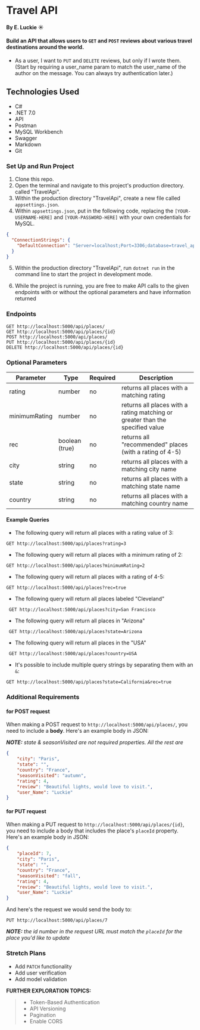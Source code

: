 # Travel API 

#### By E. Luckie ☀️

#### Build an API that allows users to `GET` and `POST` reviews about various travel destinations around the world.

* As a user, I want to `PUT` and `DELETE` reviews, but only if I wrote them. (Start by requiring a user_name param to match the user_name of the author on the message. You can always try authentication later.)

## Technologies Used

* C#
* .NET 7.0
* API
* Postman
* MySQL Workbench
* Swagger
* Markdown
* Git

### Set Up and Run Project

1. Clone this repo.
2. Open the terminal and navigate to this project's production directory. called "TravelApi".
3. Within the production directory "TravelApi", create a new file called `appsettings.json`.
4. Within `appsettings.json`, put in the following code, replacing the `[YOUR-USERNAME-HERE]` and `[YOUR-PASSWORD-HERE]` with your own credentials for MySQL. 

```json
{
  "ConnectionStrings": {
    "DefaultConnection": "Server=localhost;Port=3306;database=travel_api;uid=[YOUR-USERNAME-HERE];pwd=[YOUR-PASSWORD-HERE];"
  }
}
```

5. Within the production directory "TravelApi", run `dotnet run` in the command line to start the project in development mode.

6. While the project is running, you are free to make API calls to the given endpoints with or without the optional parameters and have information returned

### Endpoints

```
GET http://localhost:5000/api/places/
GET http://localhost:5000/api/places/{id}
POST http://localhost:5000/api/places/
PUT http://localhost:5000/api/places/{id}
DELETE http://localhost:5000/api/places/{id}
```

### Optional Parameters
| Parameter | Type | Required | Description |
| --------- | ---- | -------- | ----------- |
| rating | number | no | returns all places with a matching rating |
| minimumRating | number | no | returns all places with a rating matching or greater than the specified value |
| rec | boolean (true) | no | returns all "recommended" places (with a rating of 4-5) |
| city | string | no | returns all places with a matching city name | 
| state | string | no | returns all places with a matching state name |
| country | string | no | returns all places with a matching country name |


#### Example Queries
* The following query will return all places with a rating value of 3:

```GET http://localhost:5000/api/places?rating=3```


* The following query will return all places with a minimum rating of 2:

```GET http://localhost:5000/api/places?minimumRating=2```


* The following query will return all places with a rating of 4-5:

```GET http://localhost:5000/api/places?rec=true```


* The following query will return all places labeled "Cleveland"

``` GET http://localhost:5000/api/places?city=San Francisco```


* The following query will return all places in "Arizona"

``` GET http://localhost:5000/api/places?state=Arizona```


* The following query will return all places in the "USA"

``` GET http://localhost:5000/api/places?country=USA```


* It's possible to include multiple query strings by separating them with an `&`:

```GET http://localhost:5000/api/places?state=California&rec=true```


### Additional Requirements

#### for POST request

When making a POST request to `http://localhost:5000/api/places/`, you need to include a **body**. Here's an example body in JSON:

_**NOTE:** state & seasonVisited are not required properties. All the rest are_

```json
{
    "city": "Paris",
    "state": "",
    "country": "France",
    "seasonVisited": "autumn",
    "rating": 4,
    "review": "Beautiful lights, would love to visit.",
    "user_Name": "Luckie"
}
```


#### for PUT request
When making a PUT request to `http://localhost:5000/api/places/{id}`, you need to include a body that includes the place's `placeId` property. Here's an example body in JSON:

```json
{
    "placeId": 7,
    "city": "Paris",
    "state": "",
    "country": "France",
    "seasonVisited": "fall",
    "rating": 4,
    "review": "Beautiful lights, would love to visit.",
    "user_Name": "Luckie"
}
```

And here's the request we would send the body to:

`PUT http://localhost:5000/api/places/7`

_**NOTE:** the id number in the request URL must match the `placeId` for the place you'd like to update_

### Stretch Plans

* Add `PATCH` functionality
* Add user verification
* Add model validation

**FURTHER EXPLORATION TOPICS:**
> * Token-Based Authentication
> * API Versioning
> * Pagination
> * Enable CORS